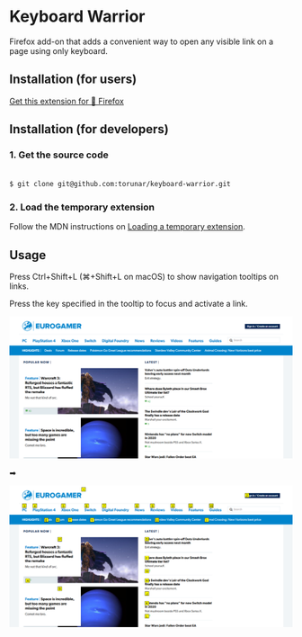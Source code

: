 # Keyboard Warrior

Firefox add-on that adds a convenient way to open any visible link on a page using only keyboard.

## Installation (for users)

[Get this extension for 🦊 Firefox](https://addons.mozilla.org/en-US/firefox/addon/keyboard-warrior/)

## Installation (for developers)

### 1. Get the source code

```bash

$ git clone git@github.com:torunar/keyboard-warrior.git

```

### 2. Load the temporary extension

Follow the MDN instructions on [Loading a temporary extension](https://developer.mozilla.org/en-US/docs/Tools/about:debugging#Extensions).

## Usage

Press Ctrl+Shift+L (⌘+Shift+L on macOS) to show navigation tooltips on links.

Press the key specified in the tooltip to focus and activate a link. 

![](/images/00-before.png)

➡

![](/images/01-after.png)

